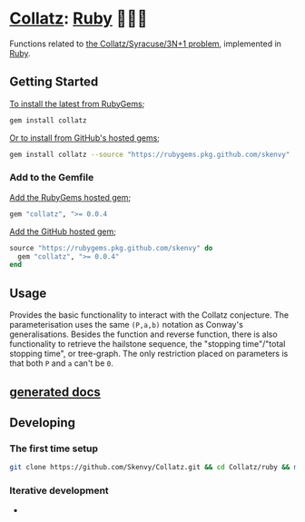 # [Collatz](https://github.com/Skenvy/Collatz): [Ruby](https://github.com/Skenvy/Collatz/tree/main/ruby) 🔻💎🔻
Functions related to [the Collatz/Syracuse/3N+1 problem](https://en.wikipedia.org/wiki/Collatz_conjecture), implemented in [Ruby](https://www.ruby-lang.org/).
## Getting Started
[To install the latest from RubyGems](https://rubygems.org/gems/collatz);
```sh
gem install collatz
```
[Or to install from GitHub's hosted gems](https://github.com/Skenvy/Collatz/packages/1636643);
```sh
gem install collatz --source "https://rubygems.pkg.github.com/skenvy"
```
### Add to the Gemfile
[Add the RubyGems hosted gem](https://rubygems.org/gems/collatz);
```ruby
gem "collatz", ">= 0.0.4
```
[Add the GitHub hosted gem](https://github.com/Skenvy/Collatz/packages/1636643);
```ruby
source "https://rubygems.pkg.github.com/skenvy" do
  gem "collatz", ">= 0.0.4"
end
```
## Usage
Provides the basic functionality to interact with the Collatz conjecture.
The parameterisation uses the same `(P,a,b)` notation as Conway's generalisations.
Besides the function and reverse function, there is also functionality to retrieve the hailstone sequence, the "stopping time"/"total stopping time", or tree-graph. 
The only restriction placed on parameters is that both `P` and `a` can't be `0`.
## [<lang-docs-name> generated docs](https://skenvy.github.io/Collatz/ruby)
## Developing
### The first time setup
```sh
git clone https://github.com/Skenvy/Collatz.git && cd Collatz/ruby && make setup
```
### Iterative development
* <list-worthwhile-recipes>
